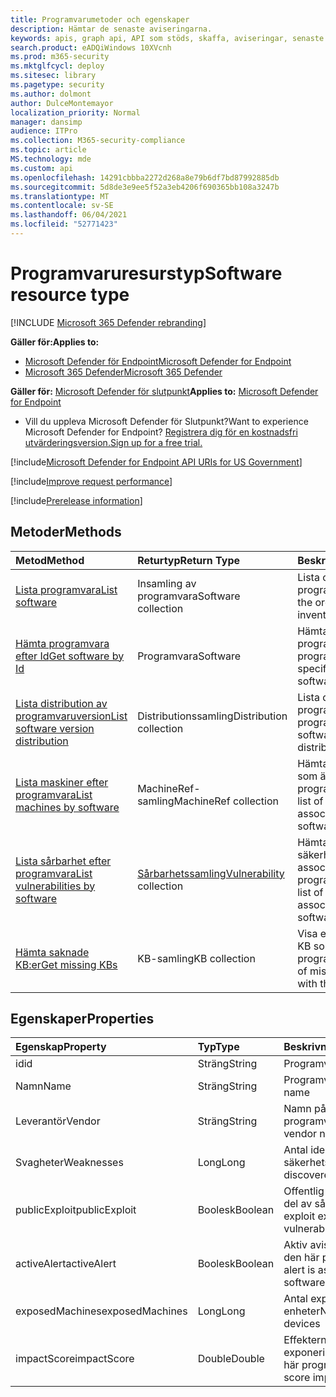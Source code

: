 ```yaml
---
title: Programvarumetoder och egenskaper
description: Hämtar de senaste aviseringarna.
keywords: apis, graph api, API som stöds, skaffa, aviseringar, senaste
search.product: eADQiWindows 10XVcnh
ms.prod: m365-security
ms.mktglfcycl: deploy
ms.sitesec: library
ms.pagetype: security
ms.author: dolmont
author: DulceMontemayor
localization_priority: Normal
manager: dansimp
audience: ITPro
ms.collection: M365-security-compliance
ms.topic: article
MS.technology: mde
ms.custom: api
ms.openlocfilehash: 14291cbbba2272d268a8e79b6df7bd87992885db
ms.sourcegitcommit: 5d8de3e9ee5f52a3eb4206f690365bb108a3247b
ms.translationtype: MT
ms.contentlocale: sv-SE
ms.lasthandoff: 06/04/2021
ms.locfileid: "52771423"
---
```

# <a name="software-resource-type"></a><span data-ttu-id="1cc5f-104">Programvaruresurstyp</span><span class="sxs-lookup"><span data-stu-id="1cc5f-104">Software resource type</span></span>

[!INCLUDE [Microsoft 365 Defender rebranding](../../includes/microsoft-defender.md)]

<span data-ttu-id="1cc5f-105">**Gäller för:**</span><span class="sxs-lookup"><span data-stu-id="1cc5f-105">**Applies to:**</span></span>
- [<span data-ttu-id="1cc5f-106">Microsoft Defender för Endpoint</span><span class="sxs-lookup"><span data-stu-id="1cc5f-106">Microsoft Defender for Endpoint</span></span>](https://go.microsoft.com/fwlink/p/?linkid=2154037)
- [<span data-ttu-id="1cc5f-107">Microsoft 365 Defender</span><span class="sxs-lookup"><span data-stu-id="1cc5f-107">Microsoft 365 Defender</span></span>](https://go.microsoft.com/fwlink/?linkid=2118804)

<span data-ttu-id="1cc5f-108">**Gäller för:** [Microsoft Defender för slutpunkt](https://go.microsoft.com/fwlink/?linkid=2154037)</span><span class="sxs-lookup"><span data-stu-id="1cc5f-108">**Applies to:** [Microsoft Defender for Endpoint](https://go.microsoft.com/fwlink/?linkid=2154037)</span></span>

- <span data-ttu-id="1cc5f-109">Vill du uppleva Microsoft Defender för Slutpunkt?</span><span class="sxs-lookup"><span data-stu-id="1cc5f-109">Want to experience Microsoft Defender for Endpoint?</span></span> [<span data-ttu-id="1cc5f-110">Registrera dig för en kostnadsfri utvärderingsversion.</span><span class="sxs-lookup"><span data-stu-id="1cc5f-110">Sign up for a free trial.</span></span>](https://www.microsoft.com/microsoft-365/windows/microsoft-defender-atp?ocid=docs-wdatp-exposedapis-abovefoldlink)

[!include[Microsoft Defender for Endpoint API URIs for US Government](../../includes/microsoft-defender-api-usgov.md)]

[!include[Improve request performance](../../includes/improve-request-performance.md)]


[!include[Prerelease information](../../includes/prerelease.md)]

## <a name="methods"></a><span data-ttu-id="1cc5f-111">Metoder</span><span class="sxs-lookup"><span data-stu-id="1cc5f-111">Methods</span></span>

<span data-ttu-id="1cc5f-112">Metod</span><span class="sxs-lookup"><span data-stu-id="1cc5f-112">Method</span></span> |<span data-ttu-id="1cc5f-113">Returtyp</span><span class="sxs-lookup"><span data-stu-id="1cc5f-113">Return Type</span></span> |<span data-ttu-id="1cc5f-114">Beskrivning</span><span class="sxs-lookup"><span data-stu-id="1cc5f-114">Description</span></span>
:---|:---|:---
[<span data-ttu-id="1cc5f-115">Lista programvara</span><span class="sxs-lookup"><span data-stu-id="1cc5f-115">List software</span></span>](get-software.md) | <span data-ttu-id="1cc5f-116">Insamling av programvara</span><span class="sxs-lookup"><span data-stu-id="1cc5f-116">Software collection</span></span> | <span data-ttu-id="1cc5f-117">Lista organisationens programvaruinventering.</span><span class="sxs-lookup"><span data-stu-id="1cc5f-117">List the organizational software inventory.</span></span>
[<span data-ttu-id="1cc5f-118">Hämta programvara efter Id</span><span class="sxs-lookup"><span data-stu-id="1cc5f-118">Get software by Id</span></span>](get-software-by-id.md) | <span data-ttu-id="1cc5f-119">Programvara</span><span class="sxs-lookup"><span data-stu-id="1cc5f-119">Software</span></span> | <span data-ttu-id="1cc5f-120">Hämta en särskild programvara genom dess programvaru-ID.</span><span class="sxs-lookup"><span data-stu-id="1cc5f-120">Get a specific software by its software ID.</span></span>
[<span data-ttu-id="1cc5f-121">Lista distribution av programvaruversion</span><span class="sxs-lookup"><span data-stu-id="1cc5f-121">List software version distribution</span></span>](get-software-ver-distribution.md)| <span data-ttu-id="1cc5f-122">Distributionssamling</span><span class="sxs-lookup"><span data-stu-id="1cc5f-122">Distribution collection</span></span> | <span data-ttu-id="1cc5f-123">Lista distribution av programvaruversion efter programvaru-ID.</span><span class="sxs-lookup"><span data-stu-id="1cc5f-123">List software version distribution by software ID.</span></span>
[<span data-ttu-id="1cc5f-124">Lista maskiner efter programvara</span><span class="sxs-lookup"><span data-stu-id="1cc5f-124">List machines by software</span></span>](get-machines-by-software.md)| <span data-ttu-id="1cc5f-125">MachineRef-samling</span><span class="sxs-lookup"><span data-stu-id="1cc5f-125">MachineRef collection</span></span> | <span data-ttu-id="1cc5f-126">Hämta en lista över enheter som är associerade med programvaru-ID.</span><span class="sxs-lookup"><span data-stu-id="1cc5f-126">Retrieve a list of devices that are associated with the software ID.</span></span>
[<span data-ttu-id="1cc5f-127">Lista sårbarhet efter programvara</span><span class="sxs-lookup"><span data-stu-id="1cc5f-127">List vulnerabilities by software</span></span>](get-vuln-by-software.md) | <span data-ttu-id="1cc5f-128">[Sårbarhetssamling](vulnerability.md)</span><span class="sxs-lookup"><span data-stu-id="1cc5f-128">[Vulnerability](vulnerability.md) collection</span></span> | <span data-ttu-id="1cc5f-129">Hämta en lista över säkerhetsproblem som är associerade med programvaru-ID.</span><span class="sxs-lookup"><span data-stu-id="1cc5f-129">Retrieve a list of vulnerabilities associated with the software ID.</span></span>
[<span data-ttu-id="1cc5f-130">Hämta saknade KB:er</span><span class="sxs-lookup"><span data-stu-id="1cc5f-130">Get missing KBs</span></span>](get-missing-kbs-software.md) | <span data-ttu-id="1cc5f-131">KB-samling</span><span class="sxs-lookup"><span data-stu-id="1cc5f-131">KB collection</span></span> | <span data-ttu-id="1cc5f-132">Visa en lista över saknade KB som är kopplade till programvaru-ID:t</span><span class="sxs-lookup"><span data-stu-id="1cc5f-132">Get a list of missing KBs associated with the software ID</span></span>

## <a name="properties"></a><span data-ttu-id="1cc5f-133">Egenskaper</span><span class="sxs-lookup"><span data-stu-id="1cc5f-133">Properties</span></span>

<span data-ttu-id="1cc5f-134">Egenskap</span><span class="sxs-lookup"><span data-stu-id="1cc5f-134">Property</span></span> |   <span data-ttu-id="1cc5f-135">Typ</span><span class="sxs-lookup"><span data-stu-id="1cc5f-135">Type</span></span>   |   <span data-ttu-id="1cc5f-136">Beskrivning</span><span class="sxs-lookup"><span data-stu-id="1cc5f-136">Description</span></span>
:---|:---|:---
<span data-ttu-id="1cc5f-137">id</span><span class="sxs-lookup"><span data-stu-id="1cc5f-137">id</span></span> | <span data-ttu-id="1cc5f-138">Sträng</span><span class="sxs-lookup"><span data-stu-id="1cc5f-138">String</span></span> | <span data-ttu-id="1cc5f-139">Programvaru-ID</span><span class="sxs-lookup"><span data-stu-id="1cc5f-139">Software ID</span></span>
<span data-ttu-id="1cc5f-140">Namn</span><span class="sxs-lookup"><span data-stu-id="1cc5f-140">Name</span></span> | <span data-ttu-id="1cc5f-141">Sträng</span><span class="sxs-lookup"><span data-stu-id="1cc5f-141">String</span></span> | <span data-ttu-id="1cc5f-142">Programvarunamn</span><span class="sxs-lookup"><span data-stu-id="1cc5f-142">Software name</span></span>
<span data-ttu-id="1cc5f-143">Leverantör</span><span class="sxs-lookup"><span data-stu-id="1cc5f-143">Vendor</span></span> | <span data-ttu-id="1cc5f-144">Sträng</span><span class="sxs-lookup"><span data-stu-id="1cc5f-144">String</span></span> | <span data-ttu-id="1cc5f-145">Namn på programvaruleverantör</span><span class="sxs-lookup"><span data-stu-id="1cc5f-145">Software vendor name</span></span>
<span data-ttu-id="1cc5f-146">Svagheter</span><span class="sxs-lookup"><span data-stu-id="1cc5f-146">Weaknesses</span></span> | <span data-ttu-id="1cc5f-147">Long</span><span class="sxs-lookup"><span data-stu-id="1cc5f-147">Long</span></span> | <span data-ttu-id="1cc5f-148">Antal identifierade säkerhetsproblem</span><span class="sxs-lookup"><span data-stu-id="1cc5f-148">Number of discovered vulnerabilities</span></span>
<span data-ttu-id="1cc5f-149">publicExploit</span><span class="sxs-lookup"><span data-stu-id="1cc5f-149">publicExploit</span></span> | <span data-ttu-id="1cc5f-150">Boolesk</span><span class="sxs-lookup"><span data-stu-id="1cc5f-150">Boolean</span></span> | <span data-ttu-id="1cc5f-151">Offentlig sårbarhet finns för en del av sårbarheterna</span><span class="sxs-lookup"><span data-stu-id="1cc5f-151">Public exploit exists for some of the vulnerabilities</span></span>
<span data-ttu-id="1cc5f-152">activeAlert</span><span class="sxs-lookup"><span data-stu-id="1cc5f-152">activeAlert</span></span> | <span data-ttu-id="1cc5f-153">Boolesk</span><span class="sxs-lookup"><span data-stu-id="1cc5f-153">Boolean</span></span> | <span data-ttu-id="1cc5f-154">Aktiv avisering är kopplad till den här programvaran</span><span class="sxs-lookup"><span data-stu-id="1cc5f-154">Active alert is associated with this software</span></span>
<span data-ttu-id="1cc5f-155">exposedMachines</span><span class="sxs-lookup"><span data-stu-id="1cc5f-155">exposedMachines</span></span> | <span data-ttu-id="1cc5f-156">Long</span><span class="sxs-lookup"><span data-stu-id="1cc5f-156">Long</span></span> | <span data-ttu-id="1cc5f-157">Antal exponerade enheter</span><span class="sxs-lookup"><span data-stu-id="1cc5f-157">Number of exposed devices</span></span>
<span data-ttu-id="1cc5f-158">impactScore</span><span class="sxs-lookup"><span data-stu-id="1cc5f-158">impactScore</span></span> | <span data-ttu-id="1cc5f-159">Double</span><span class="sxs-lookup"><span data-stu-id="1cc5f-159">Double</span></span> | <span data-ttu-id="1cc5f-160">Effekterna av exponeringsresultatet för den här programvaran</span><span class="sxs-lookup"><span data-stu-id="1cc5f-160">Exposure score impact of this software</span></span>
